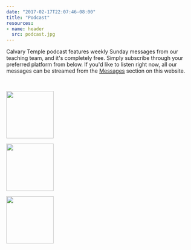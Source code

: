 ```yaml
---
date: "2017-02-17T22:07:46-08:00"
title: "Podcast"
resources: 
- name: header
  src: podcast.jpg
---
```



Calvary Temple podcast features weekly Sunday messages from our teaching team, and it's completely free. Simply subscribe through your preferred platform from below. If you'd like to listen right now, all our messages can be streamed from the <a href="../../messages/">Messages</a> section on this website. 

<br />

<div class="text-center">
  <p><a href="https://itunes.apple.com/us/podcast/arbor-church/id1204135740"><img src="../../img/podcast/itunes.jpg" style="width: 125px; height: auto;" /></a></p>
  <p><a href="https://playmusic.app.goo.gl/?ibi=com.google.PlayMusic&amp;isi=691797987&amp;ius=googleplaymusic&amp;link=https://play.google.com/music/m/Irgaekxnx4asjelcnps7x7jorpm?t%3DArbor_Church%26pcampaignid%3DMKT-na-all-co-pr-mu-pod-16" rel="nofollow"><img src="../../img/podcast/google-play.jpg" style="width: 125px; height: auto;" /></a></p>
  <p><a href="https://feeds.feedburner.com/ArborChurch"><img src="../../img/podcast/feedburner.jpg" style="width: 125px; height: auto;" /></a></p>
</div>
